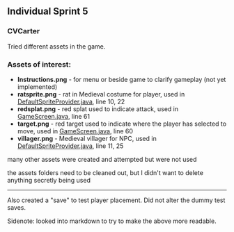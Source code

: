 ## Individual Sprint 5
### CVCarter

Tried different assets in the game. 

### Assets of interest:

- **Instructions.png** - for menu or beside game to clarify gameplay (not yet implemented)
- **ratsprite.png** - rat in Medieval costume for player, used in <u>DefaultSpriteProvider.java</u>, line 10, 22
- **redsplat.png** - red splat used to indicate attack, used in <u>GameScreen.java</u>, line 61
- **target.png** - red target used to indicate where the player has selected to move, used in <u>GameScreen.java</u>, line 60
- **villager.png** - Medieval villager for NPC, used in <u>DefaultSpriteProvider.java</u>, line 11, 25

many other assets were created and attempted but were not used

the assets folders need to be cleaned out, but I didn't want to delete anything secretly being used

---

Also created a "save" to test player placement. Did not alter the dummy test saves.

Sidenote: looked into markdown to try to make the above more readable.
